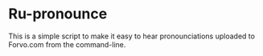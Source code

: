 # Ru-pronounce

This is a simple script to make it easy to hear pronounciations uploaded to Forvo.com from the command-line.
